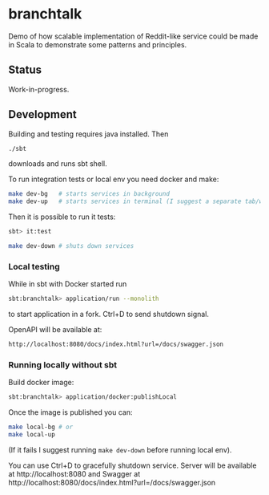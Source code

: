 # branchtalk

Demo of how scalable implementation of Reddit-like service could be made
in Scala to demonstrate some patterns and principles.

## Status

Work-in-progress.

## Development

Building and testing requires java installed. Then

```bash
./sbt
```

downloads and runs sbt shell.

To run integration tests or local env you need docker and make:

```bash
make dev-bg   # starts services in background
make dev-up   # starts services in terminal (I suggest a separate tab/window)
```

Then it is possible to run it tests:

```bash
sbt> it:test
```

```bash
make dev-down # shuts down services
```

### Local testing

While in sbt with Docker started run
```bash
sbt:branchtalk> application/run --monolith
```
to start application in a fork. Ctrl+D to send shutdown signal.

OpenAPI will be available at:
```bash
http://localhost:8080/docs/index.html?url=/docs/swagger.json
```

### Running locally without sbt

Build docker image:
```bash
sbt:branchtalk> application/docker:publishLocal
```

Once the image is published you can:
```bash
make local-bg # or
make local-up
```
(If it fails I suggest running `make dev-down` before running local env).

You can use Ctrl+D to gracefully shutdown service. Server will be available at
http://localhost:8080 and Swagger at http://localhost:8080/docs/index.html?url=/docs/swagger.json
